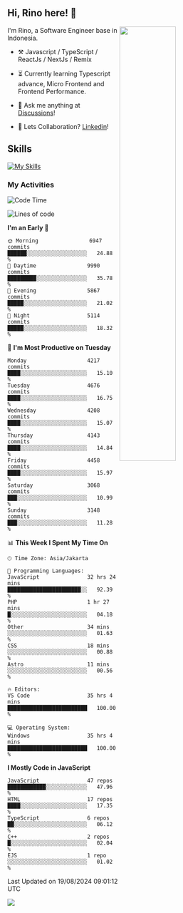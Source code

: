 ## Hi, Rino here! :wave:

<picture>
    <source media="(prefers-color-scheme: dark)" srcset="https://github-readme-stats-ouuan.vercel.app/api?username=justrinoo&theme=dark&show_icons=true">
    <img align="right" width="50%" src="https://github-readme-stats-ouuan.vercel.app/api?username=ouuan&show_icons=true">
</picture>

I'm Rino, a Software Engineer base in Indonesia.

-   :hammer_and_pick: Javascript / TypeScript / ReactJs / NextJs / Remix 

-   :hourglass_flowing_sand: Currently learning Typescript advance, Micro Frontend and Frontend Performance.

-   :thought_balloon: Ask me anything at [Discussions](https://github.com/justrinoo/justrinoo/discussions/3)!

-   :raised_hands: Lets Collaboration? [Linkedin](https://www.linkedin.com/in/rinosatyaputra)!

## Skills
[![My Skills](https://skillicons.dev/icons?i=js,typescript,php,nodejs,react,next,tailwindcss,sass,bootstrap,redux,remix,vite,mongodb,mysql,git,github,gitlab,figma)](https://skillicons.dev)

### My Activities

<!--START_SECTION:waka-->
![Code Time](http://img.shields.io/badge/Code%20Time-3%2C160%20hrs%2045%20mins-blue)

![Lines of code](https://img.shields.io/badge/From%20Hello%20World%20I%27ve%20Written-80.3%20million%20lines%20of%20code-blue)

**I'm an Early 🐤** 

```text
🌞 Morning                6947 commits        ██████░░░░░░░░░░░░░░░░░░░   24.88 % 
🌆 Daytime                9990 commits        █████████░░░░░░░░░░░░░░░░   35.78 % 
🌃 Evening                5867 commits        █████░░░░░░░░░░░░░░░░░░░░   21.02 % 
🌙 Night                  5114 commits        █████░░░░░░░░░░░░░░░░░░░░   18.32 % 
```
📅 **I'm Most Productive on Tuesday** 

```text
Monday                   4217 commits        ████░░░░░░░░░░░░░░░░░░░░░   15.10 % 
Tuesday                  4676 commits        ████░░░░░░░░░░░░░░░░░░░░░   16.75 % 
Wednesday                4208 commits        ████░░░░░░░░░░░░░░░░░░░░░   15.07 % 
Thursday                 4143 commits        ████░░░░░░░░░░░░░░░░░░░░░   14.84 % 
Friday                   4458 commits        ████░░░░░░░░░░░░░░░░░░░░░   15.97 % 
Saturday                 3068 commits        ███░░░░░░░░░░░░░░░░░░░░░░   10.99 % 
Sunday                   3148 commits        ███░░░░░░░░░░░░░░░░░░░░░░   11.28 % 
```


📊 **This Week I Spent My Time On** 

```text
🕑︎ Time Zone: Asia/Jakarta

💬 Programming Languages: 
JavaScript               32 hrs 24 mins      ███████████████████████░░   92.39 % 
PHP                      1 hr 27 mins        █░░░░░░░░░░░░░░░░░░░░░░░░   04.18 % 
Other                    34 mins             ░░░░░░░░░░░░░░░░░░░░░░░░░   01.63 % 
CSS                      18 mins             ░░░░░░░░░░░░░░░░░░░░░░░░░   00.88 % 
Astro                    11 mins             ░░░░░░░░░░░░░░░░░░░░░░░░░   00.56 % 

🔥 Editors: 
VS Code                  35 hrs 4 mins       █████████████████████████   100.00 % 

💻 Operating System: 
Windows                  35 hrs 4 mins       █████████████████████████   100.00 % 
```

**I Mostly Code in JavaScript** 

```text
JavaScript               47 repos            ████████████░░░░░░░░░░░░░   47.96 % 
HTML                     17 repos            ████░░░░░░░░░░░░░░░░░░░░░   17.35 % 
TypeScript               6 repos             ██░░░░░░░░░░░░░░░░░░░░░░░   06.12 % 
C++                      2 repos             █░░░░░░░░░░░░░░░░░░░░░░░░   02.04 % 
EJS                      1 repo              ░░░░░░░░░░░░░░░░░░░░░░░░░   01.02 % 
```




 Last Updated on 19/08/2024 09:01:12 UTC
<!--END_SECTION:waka-->

![](https://komarev.com/ghpvc/?username=riyaraa)
